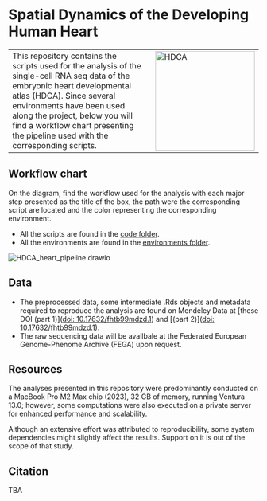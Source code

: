 # Spatial Dynamics of the Developing Human Heart

<table border="0">
  <tr>
    <td width="70%">
      This repository contains the scripts used for the analysis of the single-cell RNA seq data of the embryonic heart developmental atlas (HDCA). 
      Since several environments have been used along the project, below you will find a workflow chart presenting the pipeline used with the corresponding scripts.
    </td>
    <td width="30%" style="padding-left: 20px;">
      <img src="https://github.com/rmauron/HDCA_heart_dev/assets/92672952/df069bc3-a4ff-46ce-b2e1-b18313a97b8a" alt="HDCA" width="200">
    </td>
  </tr>
</table>


## Workflow chart
On the diagram, find the workflow used for the analysis with each major step presented as the title of the box, the path were the corresponding script are located and the color representing the corresponding environment.

- All the scripts are found in the [code folder](./code).
- All the environments are found in the [environments folder](./environments).

![HDCA_heart_pipeline drawio](https://github.com/rmauron/HDCA_heart_dev/assets/92672952/ed6a7361-ee9c-4c09-8dfc-fb71b57342ed)


## Data
- The preprocessed data, some intermediate .Rds objects and metadata required to reproduce the analysis are found on Mendeley Data at [these DOI (part 1)]([doi: 10.17632/fhtb99mdzd.1](https://data.mendeley.com/preview/fhtb99mdzd?a=27a510e3-60f7-40b9-968d-ecf1ca6b5ad1)) and [(part 2)]([doi: 10.17632/fhtb99mdzd.1](https://data.mendeley.com/preview/w65jtfsvpr?a=2c7eb695-0a84-4bd7-98e8-e4be4e4ed831)).
- The raw sequencing data will be availbale at the Federated European Genome-Phenome Archive (FEGA) upon request.

## Resources
The analyses presented in this repository were predominantly conducted on a MacBook Pro M2 Max chip (2023), 32 GB of memory, running Ventura 13.0; however, some computations were also executed on a private server for enhanced performance and scalability.

Although an extensive effort was attributed to reproducibility, some system dependencies might slightly affect the results. Support on it is out of the scope of that study.

## Citation
TBA
